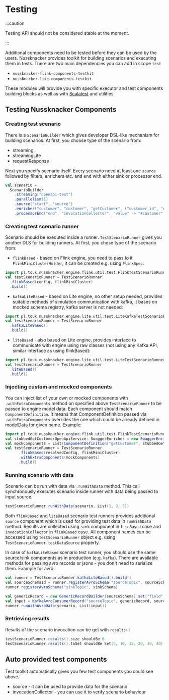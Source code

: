 # Testing

:::caution

Testing API should not be considered stable at the moment.

:::

Additional components need to be tested before they can be used by the users. Nussknacker provides toolkit for building scenarios and executing them in tests. There are two main dependencies you can add in scope `test` 

- `nussknacker-flink-components-testkit`
- `nussknacker-lite-components-testkit`

These modules will provide you with specific executor and test components building blocks as well as with [Scalatest](https://www.scalatest.org/user_guide/writing_your_first_test) and utilities.

## Testing Nussknacker Components

### Creating test scenario
There is a `ScenarioBuilder` which gives developer DSL-like mechanism for building scenarios. 
At first, you choose type of the scenario from:
- streaming
- streamingLite
- requestResponse

Next you specify scenario itself. Every scenario need at least one `source` followed by filters, enrichers etc. and end with either sink or processor end. 

```scala
val scenario = 
  ScenarioBuilder
    .streaming("openapi-test")
    .parallelism(1)
    .source("start", "source")
    .enricher("customer", "customer", "getCustomer", ("customer_id", "#input"))
    .processorEnd("end", "invocationCollector", "value" -> "#customer")
```

### Creating test scenario runner

Scenario should be executed inside a runner. `TestScenarioRunner` gives you another DLS for building runners.
At first, you chose type of the scenario from:
- `flinkBased` - based on Flink engine, you need to pass to it `FlinkMiniClusterHolder`, it can be created e.g. using `FlinkSpec`:

```scala
import pl.touk.nussknacker.engine.flink.util.test.FlinkTestScenarioRunner._
val testScenarioRunner = TestScenarioRunner
  .flinkBased(config, flinkMiniCluster)
  .build()
```

- `kafkaLiteBased` - based on Lite engine, no other setup needed, provides suitable methods of simulation communication with kafka, it bases on mocked schema registry, kafka server is not needed:
```scala
import pl.touk.nussknacker.engine.lite.util.test.LiteKafkaTestScenarioRunner._
val testScenarioRunner = TestScenarioRunner
  .kafkaLiteBased()
  .build()
```

- `liteBased` - also based on Lite engine, provides interface to communicate with engine using raw classes (not using any Kafka API, similar interface as using flinkBased):
```scala
import pl.touk.nussknacker.engine.lite.util.test.LiteTestScenarioRunner._
val testScenarioRunner = TestScenarioRunner
  .liteBased()
  .build()
```

### Injecting custom and mocked components
You can inject list of your own or mocked components with `.withExtraComponents` method on specified above `TestScenarioRunner` to be passed to engine model data.
Each component should match `ComponentDefinition`. It means that ComponentDefinition passed via `.withExtraComponents` overrides the one which could be already defined in modelData for given name. Example:
```scala
import pl.touk.nussknacker.engine.flink.util.test.FlinkTestScenarioRunner._
val stubbedGetCustomerOpenApiService: SwaggerEnricher = new SwaggerEnricher(Some(new URL(rootUrl(port))), services.head, Map.empty, stubbedBackedProvider)
val mockComponents = List(ComponentDefinition("getCustomer", stubbedGetCustomerOpenApiService))
val testScenarioRunner = TestScenarioRunner
      .flinkBased(resolvedConfig, flinkMiniCluster)
      .withExtraComponents(mockComponents)
      .build()
```

### Running scenario with data

Scenario can be run with data via `.runWithData` method. This call synchronously executes scenario inside runner with data being passed to input source.

```scala
testScenarioRunner.runWithData(scenario, List(1, 3, 5))
```

Both `flinkBased` and `liteBased` scenario test runners provides additional `source` component which is used for providing test data in `runWithData` method.
Results are collected using `sink` component in `liteBased` case and `invocationCollector` in `flinkBased` case.
All component names can be accessed using `TestScenarioRunner` object e.g. using `TestScenarioRunner.testDataSource` property.

In case of `kafkaLiteBased` scenario test runner, you should use the same source/sink components as in production (e.g. `kafka`). There are available
methods for passing avro records or jsons - you don't need to serialize them. Example for avro:

```scala
val runner = TestScenarioRunner.kafkaLiteBased().build()
val sourceSchemaId = runner.registerAvroSchema("sourceTopic", sourceSchema)
runner.registerAvroSchema("sinkTopic", sinkSchema)

val genericRecord = new GenericRecordBuilder(sourceSchema).set("field", "value").build()
val input = KafkaAvroConsumerRecord("sourceTopic", genericRecord, sourceSchemaId)
runner.runWithAvroData(scenario, List(input))
```

### Retrieving results

Results of the scenario invocation can be get with `results()`

```scala
testScenarioRunner.results().size shouldBe 6
testScenarioRunner.results().toSet shouldBe Set(5, 10, 15, 20, 30, 40)
```

## Auto provided test components
Test toolkit automatically gives you few test components you could see above.
- source - it can be used to provide data for the scenario
- invocationCollector - you can use it to verify scenario behaviour

